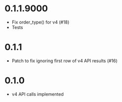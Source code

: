 # 0.1.1.9000

* Fix order_type() for v4 (#18)
* Tests

# 0.1.1

* Patch to fix ignoring first row of v4 API results (#16)

# 0.1.0

* v4 API calls implemented